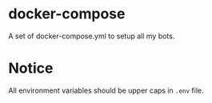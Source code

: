 # docker-compose
A set of docker-compose.yml to setup all my bots.

# Notice
All environment variables should be upper caps in `.env` file.
